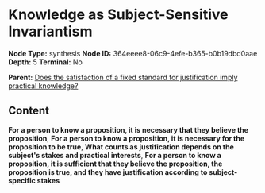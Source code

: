 # Knowledge as Subject-Sensitive Invariantism

**Node Type:** synthesis
**Node ID:** 364eeee8-06c9-4efe-b365-b0b19dbd0aae
**Depth:** 5
**Terminal:** No

**Parent:** [Does the satisfaction of a fixed standard for justification imply practical knowledge?](does-the-satisfaction-of-a-fixed-standard-for-justification-imply-practical-knowledge-antithesis-7e558a6a-c516-4c34-b1b2-dfac34e4643e.md)

## Content

**For a person to know a proposition, it is necessary that they believe the proposition**, **For a person to know a proposition, it is necessary for the proposition to be true**, **What counts as justification depends on the subject's stakes and practical interests**, **For a person to know a proposition, it is sufficient that they believe the proposition, the proposition is true, and they have justification according to subject-specific stakes**
